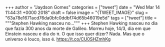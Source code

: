 
+++
author = "Jaydson Gomes"
categories = ["tweet"]
date = "Wed Mar 14 11:44:31 +0000 2018"
draft = false
image = "{TWEET_IMAGE}"
slug = "63a78e1671acd76da0bfc0ddbf74d65b46019e5d"
tags = ["tweet"]
title = """Stephen Hawking nasceu no..."""
+++
Stephen Hawking nasceu no dia que fazia 300 anos da morte de Galileo. Morreu hoje, 14/3, dia em que Einstein nasceu e dia do π.
O que isso quer dizer? Nada.
Mas que o universo é louco, isso é. https://t.co/CU0SHZmhKg
